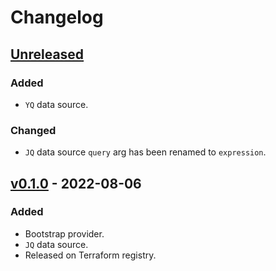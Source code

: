 # Changelog

## [Unreleased]

### Added

- `YQ` data source.

### Changed

- `JQ` data source `query` arg has been renamed to `expression`.

## [v0.1.0] - 2022-08-06

### Added

- Bootstrap provider.
- `JQ` data source.
- Released on Terraform registry.

[unreleased]: https://github.com/slok/terraform-provider-dataprocessor/compare/v0.1.0...HEAD
[v0.1.0]: https://github.com/slok/terraform-provider-dataprocessor/releases/tag/v0.1.0
